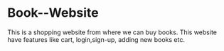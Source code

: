 # Book--Website
This is a shopping website from where we can buy books. This website have features like cart, login,sign-up, adding new books etc.
